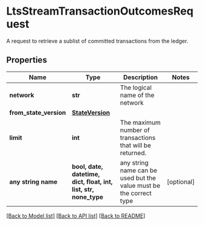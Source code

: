 # LtsStreamTransactionOutcomesRequest

A request to retrieve a sublist of committed transactions from the ledger. 

## Properties
Name | Type | Description | Notes
------------ | ------------- | ------------- | -------------
**network** | **str** | The logical name of the network | 
**from_state_version** | [**StateVersion**](StateVersion.md) |  | 
**limit** | **int** | The maximum number of transactions that will be returned. | 
**any string name** | **bool, date, datetime, dict, float, int, list, str, none_type** | any string name can be used but the value must be the correct type | [optional]

[[Back to Model list]](../README.md#documentation-for-models) [[Back to API list]](../README.md#documentation-for-api-endpoints) [[Back to README]](../README.md)


